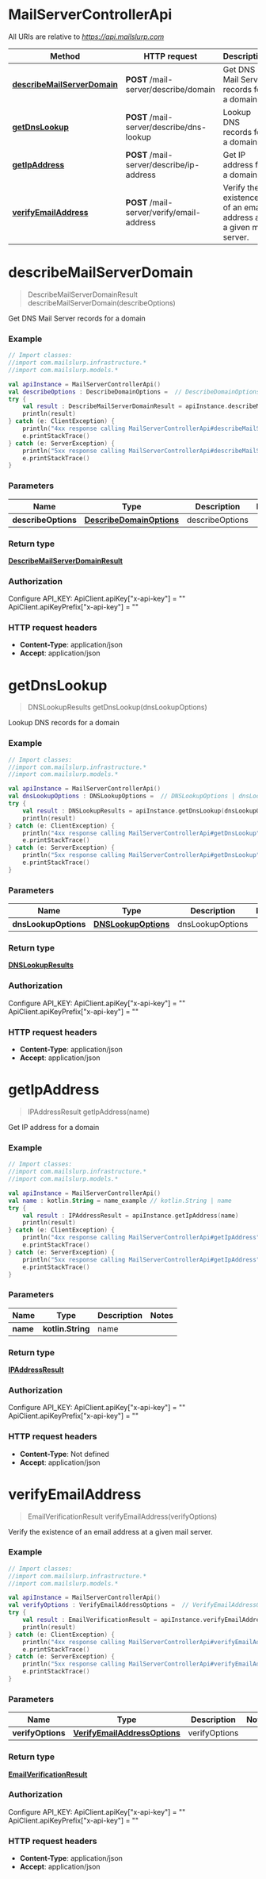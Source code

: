 # MailServerControllerApi

All URIs are relative to *https://api.mailslurp.com*

Method | HTTP request | Description
------------- | ------------- | -------------
[**describeMailServerDomain**](MailServerControllerApi#describeMailServerDomain) | **POST** /mail-server/describe/domain | Get DNS Mail Server records for a domain
[**getDnsLookup**](MailServerControllerApi#getDnsLookup) | **POST** /mail-server/describe/dns-lookup | Lookup DNS records for a domain
[**getIpAddress**](MailServerControllerApi#getIpAddress) | **POST** /mail-server/describe/ip-address | Get IP address for a domain
[**verifyEmailAddress**](MailServerControllerApi#verifyEmailAddress) | **POST** /mail-server/verify/email-address | Verify the existence of an email address at a given mail server.


<a name="describeMailServerDomain"></a>
# **describeMailServerDomain**
> DescribeMailServerDomainResult describeMailServerDomain(describeOptions)

Get DNS Mail Server records for a domain

### Example
```kotlin
// Import classes:
//import com.mailslurp.infrastructure.*
//import com.mailslurp.models.*

val apiInstance = MailServerControllerApi()
val describeOptions : DescribeDomainOptions =  // DescribeDomainOptions | describeOptions
try {
    val result : DescribeMailServerDomainResult = apiInstance.describeMailServerDomain(describeOptions)
    println(result)
} catch (e: ClientException) {
    println("4xx response calling MailServerControllerApi#describeMailServerDomain")
    e.printStackTrace()
} catch (e: ServerException) {
    println("5xx response calling MailServerControllerApi#describeMailServerDomain")
    e.printStackTrace()
}
```

### Parameters

Name | Type | Description  | Notes
------------- | ------------- | ------------- | -------------
 **describeOptions** | [**DescribeDomainOptions**](DescribeDomainOptions)| describeOptions |

### Return type

[**DescribeMailServerDomainResult**](DescribeMailServerDomainResult)

### Authorization


Configure API_KEY:
    ApiClient.apiKey["x-api-key"] = ""
    ApiClient.apiKeyPrefix["x-api-key"] = ""

### HTTP request headers

 - **Content-Type**: application/json
 - **Accept**: application/json

<a name="getDnsLookup"></a>
# **getDnsLookup**
> DNSLookupResults getDnsLookup(dnsLookupOptions)

Lookup DNS records for a domain

### Example
```kotlin
// Import classes:
//import com.mailslurp.infrastructure.*
//import com.mailslurp.models.*

val apiInstance = MailServerControllerApi()
val dnsLookupOptions : DNSLookupOptions =  // DNSLookupOptions | dnsLookupOptions
try {
    val result : DNSLookupResults = apiInstance.getDnsLookup(dnsLookupOptions)
    println(result)
} catch (e: ClientException) {
    println("4xx response calling MailServerControllerApi#getDnsLookup")
    e.printStackTrace()
} catch (e: ServerException) {
    println("5xx response calling MailServerControllerApi#getDnsLookup")
    e.printStackTrace()
}
```

### Parameters

Name | Type | Description  | Notes
------------- | ------------- | ------------- | -------------
 **dnsLookupOptions** | [**DNSLookupOptions**](DNSLookupOptions)| dnsLookupOptions |

### Return type

[**DNSLookupResults**](DNSLookupResults)

### Authorization


Configure API_KEY:
    ApiClient.apiKey["x-api-key"] = ""
    ApiClient.apiKeyPrefix["x-api-key"] = ""

### HTTP request headers

 - **Content-Type**: application/json
 - **Accept**: application/json

<a name="getIpAddress"></a>
# **getIpAddress**
> IPAddressResult getIpAddress(name)

Get IP address for a domain

### Example
```kotlin
// Import classes:
//import com.mailslurp.infrastructure.*
//import com.mailslurp.models.*

val apiInstance = MailServerControllerApi()
val name : kotlin.String = name_example // kotlin.String | name
try {
    val result : IPAddressResult = apiInstance.getIpAddress(name)
    println(result)
} catch (e: ClientException) {
    println("4xx response calling MailServerControllerApi#getIpAddress")
    e.printStackTrace()
} catch (e: ServerException) {
    println("5xx response calling MailServerControllerApi#getIpAddress")
    e.printStackTrace()
}
```

### Parameters

Name | Type | Description  | Notes
------------- | ------------- | ------------- | -------------
 **name** | **kotlin.String**| name |

### Return type

[**IPAddressResult**](IPAddressResult)

### Authorization


Configure API_KEY:
    ApiClient.apiKey["x-api-key"] = ""
    ApiClient.apiKeyPrefix["x-api-key"] = ""

### HTTP request headers

 - **Content-Type**: Not defined
 - **Accept**: application/json

<a name="verifyEmailAddress"></a>
# **verifyEmailAddress**
> EmailVerificationResult verifyEmailAddress(verifyOptions)

Verify the existence of an email address at a given mail server.

### Example
```kotlin
// Import classes:
//import com.mailslurp.infrastructure.*
//import com.mailslurp.models.*

val apiInstance = MailServerControllerApi()
val verifyOptions : VerifyEmailAddressOptions =  // VerifyEmailAddressOptions | verifyOptions
try {
    val result : EmailVerificationResult = apiInstance.verifyEmailAddress(verifyOptions)
    println(result)
} catch (e: ClientException) {
    println("4xx response calling MailServerControllerApi#verifyEmailAddress")
    e.printStackTrace()
} catch (e: ServerException) {
    println("5xx response calling MailServerControllerApi#verifyEmailAddress")
    e.printStackTrace()
}
```

### Parameters

Name | Type | Description  | Notes
------------- | ------------- | ------------- | -------------
 **verifyOptions** | [**VerifyEmailAddressOptions**](VerifyEmailAddressOptions)| verifyOptions |

### Return type

[**EmailVerificationResult**](EmailVerificationResult)

### Authorization


Configure API_KEY:
    ApiClient.apiKey["x-api-key"] = ""
    ApiClient.apiKeyPrefix["x-api-key"] = ""

### HTTP request headers

 - **Content-Type**: application/json
 - **Accept**: application/json

